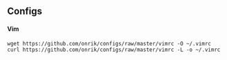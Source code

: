 ## Configs

#### Vim

    wget https://github.com/onrik/configs/raw/master/vimrc -O ~/.vimrc
    curl https://github.com/onrik/configs/raw/master/vimrc -L -o ~/.vimrc
